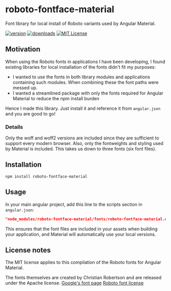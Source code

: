 # roboto-fontface-material
Font library for local install of Roboto variants used by Angular Material.

[![version](https://img.shields.io/npm/v/roboto-fontface-material.svg)](https://www.npmjs.com/package/roboto-fontface-material)
[![downloads](https://img.shields.io/npm/dt/roboto-fontface-material.svg)](https://www.npmjs.com/package/roboto-fontface-material)
[![MIT License](https://img.shields.io/github/license/bjowes/roboto-fontface-material.svg)](https://github.com/bjowes/roboto-fontface-material/blob/master/LICENSE)


## Motivation

When using the Roboto fonts in applications I have been developing, I found existing libraries for local installation of the fonts didn't fit my purposes:
* I wanted to use the fonts in both library modules and applications containing such modules. When combining these the font paths were messed up.
* I wanted a streamlined package with only the fonts required for Angular Material to reduce the npm install burden

Hence I made this library. Just install it and reference it from `angular.json` and you are good to go!

### Details

Only the woff and woff2 versions are included since they are sufficient to support every modern browser.
Also, only the fontweights and styling used by Material is included. This takes us down to three fonts (six font files).

## Installation

```
npm install roboto-fontface-material
```

## Usage
In your main angular project, add this line to the scripts section in `angular.json`:
```json
"node_modules/roboto-fontface-material/fonts/roboto-fontface-material.css"
```
This ensures that the font files are included in your assets when building your application, and
Material will automatically use your local versions.

## License notes
The MIT license applies to this compilation of the Roboto fonts for Angular Material.

The fonts themselves are created by Christian Robertson and are released under the Apache license.
[Google's font page](https://fonts.google.com/specimen/Roboto)
[Roboto font license](http://www.apache.org/licenses/LICENSE-2.0)